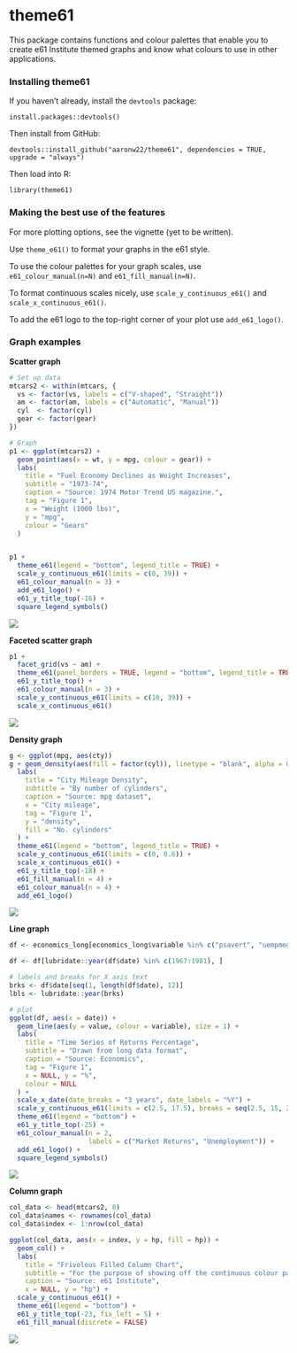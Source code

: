 
<!-- readme.md is generated by readme.rmd, please edit that document instead -->

# theme61

This package contains functions and colour palettes that enable you to
create e61 Institute themed graphs and know what colours to use in other
applications.

### Installing theme61

If you haven’t already, install the `devtools` package:

`install.packages::devtools()`

Then install from GitHub:

`devtools::install_github("aaronw22/theme61", dependencies = TRUE, upgrade = "always")`

Then load into R:

`library(theme61)`

### Making the best use of the features

For more plotting options, see the vignette (yet to be written).

Use `theme_e61()` to format your graphs in the e61 style.

To use the colour palettes for your graph scales, use
`e61_colour_manual(n=N)` and `e61_fill_manual(n=N)`.

To format continuous scales nicely, use `scale_y_continuous_e61()` and
`scale_x_continuous_e61()`.

To add the e61 logo to the top-right corner of your plot use
`add_e61_logo()`.

### Graph examples

**Scatter graph**

``` r
# Set up data
mtcars2 <- within(mtcars, {
  vs <- factor(vs, labels = c("V-shaped", "Straight"))
  am <- factor(am, labels = c("Automatic", "Manual"))
  cyl  <- factor(cyl)
  gear <- factor(gear)
})

# Graph
p1 <- ggplot(mtcars2) +
  geom_point(aes(x = wt, y = mpg, colour = gear)) +
  labs(
    title = "Fuel Economy Declines as Weight Increases",
    subtitle = "1973-74",
    caption = "Source: 1974 Motor Trend US magazine.",
    tag = "Figure 1",
    x = "Weight (1000 lbs)",
    y = "mpg",
    colour = "Gears"
  )


p1 +
  theme_e61(legend = "bottom", legend_title = TRUE) + 
  scale_y_continuous_e61(limits = c(0, 39)) +
  e61_colour_manual(n = 3) +
  add_e61_logo() + 
  e61_y_title_top(-16) +
  square_legend_symbols()
```

![](man/figures/README-unnamed-chunk-2-1.png)<!-- -->

**Faceted scatter graph**

``` r
p1 +
  facet_grid(vs ~ am) +
  theme_e61(panel_borders = TRUE, legend = "bottom", legend_title = TRUE) +
  e61_y_title_top() +
  e61_colour_manual(n = 3) +
  scale_y_continuous_e61(limits = c(10, 39)) +
  scale_x_continuous_e61()
```

![](man/figures/README-unnamed-chunk-3-1.png)<!-- -->

**Density graph**

``` r
g <- ggplot(mpg, aes(cty))
g + geom_density(aes(fill = factor(cyl)), linetype = "blank", alpha = 0.8) +
  labs(
    title = "City Mileage Density",
    subtitle = "By number of cylinders",
    caption = "Source: mpg dataset",
    x = "City mileage",
    tag = "Figure 1",
    y = "density",
    fill = "No. cylinders"
  ) +
  theme_e61(legend = "bottom", legend_title = TRUE) +
  scale_y_continuous_e61(limits = c(0, 0.6)) +
  scale_x_continuous_e61() +
  e61_y_title_top(-18) +
  e61_fill_manual(n = 4) +
  e61_colour_manual(n = 4) +
  add_e61_logo()
```

![](man/figures/README-unnamed-chunk-4-1.png)<!-- -->

**Line graph**

``` r
df <- economics_long[economics_long$variable %in% c("psavert", "uempmed"), ]

df <- df[lubridate::year(df$date) %in% c(1967:1981), ]

# labels and breaks for X axis text
brks <- df$date[seq(1, length(df$date), 12)]
lbls <- lubridate::year(brks)

# plot
ggplot(df, aes(x = date)) +
  geom_line(aes(y = value, colour = variable), size = 1) +
  labs(
    title = "Time Series of Returns Percentage",
    subtitle = "Drawn from long data format",
    caption = "Source: Economics",
    tag = "Figure 1",
    x = NULL, y = "%",
    colour = NULL
  ) + 
  scale_x_date(date_breaks = "3 years", date_labels = "%Y") +
  scale_y_continuous_e61(limits = c(2.5, 17.5), breaks = seq(2.5, 15, 2.5)) +
  theme_e61(legend = "bottom") +
  e61_y_title_top(-25) +
  e61_colour_manual(n = 2,
                    labels = c("Market Returns", "Unemployment")) +
  add_e61_logo() + 
  square_legend_symbols()
```

![](man/figures/README-unnamed-chunk-5-1.png)<!-- -->

**Column graph**

``` r
col_data <- head(mtcars2, 8)
col_data$names <- rownames(col_data)
col_data$index <- 1:nrow(col_data)

ggplot(col_data, aes(x = index, y = hp, fill = hp)) +
  geom_col() +
  labs(
    title = "Frivolous Filled Column Chart", 
    subtitle = "For the purpose of showing off the continuous colour palette",
    caption = "Source: e61 Institute",
    x = NULL, y = "hp") +
  scale_y_continuous_e61() +
  theme_e61(legend = "bottom") +
  e61_y_title_top(-23, fix_left = 5) +
  e61_fill_manual(discrete = FALSE)
```

![](man/figures/README-unnamed-chunk-6-1.png)<!-- -->
